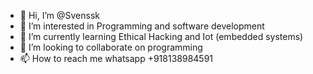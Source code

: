 - 👋 Hi, I’m @Svenssk
- 👀 I’m interested in Programming and software development
- 🌱 I’m currently learning Ethical Hacking and Iot (embedded systems)
- 💞️ I’m looking to collaborate on programming
- 📫 How to reach me whatsapp +918138984591

<!---
Svenssk/Svenssk is a ✨ special ✨ repository because its `README.md` (this file) appears on your GitHub profile.
You can click the Preview link to take a look at your changes.
--->
